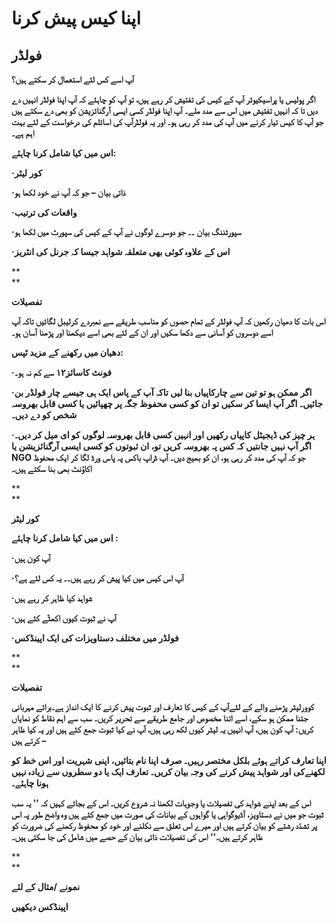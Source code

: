 # **اپنا کیس پیش کرنا**

## **فولڈر**

**آپ اسے کس لئے استعمال کر سکتے ہیں؟**

**اگر پولیس یا پراسیکیوٹر آپ کے کیس کی تفتیش کر رہے ہیں، تو آپ کو چاہئے کہ آپ اپنا فولڈر انہیں دے دیں تا کہ انہیں تفتیش میں اس سے مدد ملے۔ آپ اپنا فولڈر کسی ایسی آرگنائزیشن کو بھی دے سکتے ہیں جو آپ کا کیس تیار کرنے میں آپ کی مدد کر رہی ہو۔ اور یہ فولڈرآپ کی اسائلم کی درخواست کے لئے بہت اہم ہے۔**

**اس میں کیا شامل کرنا چاہئے:**

**·کور لیٹر**

**·ذاتی بیان – جو کہ آپ نے خود لکھا ہو**

**·واقعات کی ترتیب**

**·سپورٹننگ بیان ۔۔ جو دوسرے لوگوں نے آپ کے کیس کی سپورٹ میں لکھا ہو**

**·اس کے علاوہ کوئی بھی متعلقہ شواہد جیسا کہ جرنل کی انٹریز**

**  
**

**تفصیلات**

**اس بات کا دھیان رکھیں کہ آپ فولڈر کے تمام حصوں کو مناسب طریقے سے نمبردے کرلیبل لگائیں تاکہ آپ اسے دوسروں کو آسانی سے دکھا سکیں اور ان کے لئے بھی اسے دیکھنا اور پڑھنا آسان ہو۔**

**دھیان میں رکھنے کے مزید ٹپس:**

**·فونٹ کاسائز۱۲ سے کم نہ ہو۔**

**·اگر ممکن ہو تو تین سے چارکاپیاں بنا لیں تاکہ آپ کے پاس ایک ہی جیسے چار فولڈر بن جائیں۔ اگر آپ ایسا کر سکیں تو ان کو کسی محفوظ جگہ پر چھپائیں یا کسی قابل بھروسہ شخص کو دے دیں۔**

**·ہر چیز کی ڈیجیٹل کاپیاں رکھیں اور انہیں کسی قابل بھروسہ لوگوں کو ای میل کر دیں۔ اگر آپ نہیں جانتیں کہ کس پہ بھروسہ کریں تو، ان ثبوتوں کو کسی ایسی آرگنائزیشن یا NGO جو کہ آپ کی مدد کر رہی ہو، ان کو بھیج دیں۔ آپ ڈراپ باکس پہ پاس ورڈ لگا کر ایک محفوظ اکاؤنٹ بھی بنا سکتے ہیں۔**



**  
**

**کور لیٹر**

**اس میں کیا شامل کرنا چاہئے :**

**·آپ کون ہیں**

**·آپ اس کیس میں کیا پیش کر رہے ہیں۔۔ یہ کس لئے ہے؟**

**·شواہد کیا ظاہر کر رہے ہیں**

**·آپ نے ثبوت کیوں اکھٹّے کئے ہیں**

**·فولڈر میں مختلف دستاویزات کی ایک اپینڈکس**

**  
**

**تفصیلات**

**کوورلیٹر پڑھنے والے کے لئےآپ کے کیس کا تعارف اور ثبوت پیش کرنے کا ایک انداز ہے۔برائے مہربانی جتنا ممکن ہو سکے، اسے اتنا مخصوص اور جامع طریقے سے تحریر کریں۔ سب سے اہم نقاط کو نمایاں کریں: آپ کون ہیں، آپ انہیں یہ لیٹر کیوں لکھ رہی ہیں، آپ نے کیا ثبوت جمع کئے ہیں اور یہ کیا ظاہر کرتے ہیں –**

**اپنا تعارف کراتے ہوئے بلکل مختصر رہیں۔ صرف اپنا نام بتائیں، اپنی شہریت اور اس خط کو لکھنےکی اور شواہد پیش کرنے کی وجہ بیان کریں۔ تعارف ایک یا دو سطروں سے زیادہ نہیں ہونا چاہئے۔**

**اس کے بعد اپنے شواہد کی تفصیلات یا وجوہات لکھنا نہ شروع کریں۔ اس کے بجائے کہیں کہ ’’ یہ سب ثبوت جو میں نے دستاویز، آڈیوگواہی یا گواہوں کے بیانات کی صورت میں جمع کئے ہیں وہ واضح طور پہ اس پر تشدّد رشتے کو بیان کرتے ہیں اور میرے اس تعلق سے نکلنے اور خود کو محفوظ رکھنے کی ضرورت کو ظاہر کرتے ہیں۔‘‘ اس کی تفصیلات ذاتی بیان کے حصے میں شامل کی جا سکتی ہیں۔**

**  
**

**نمونے /مثال کے لئے**

**اپینڈکس دیکھیں**

  




